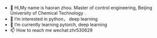 - 👋 Hi,My name is haoran zhou. Master of control engineering, Beijing University of Chemical Technology .
- 👀 I’m interested in python， deep learning
- 🌱 I’m currently learning pytorch, deep learning
- 📫 How to reach me wechat:zhr530629

<!---
zhr-buct/zhr-buct is a ✨ special ✨ repository because its `README.md` (this file) appears on your GitHub profile.
You can click the Preview link to take a look at your changes.
--->
